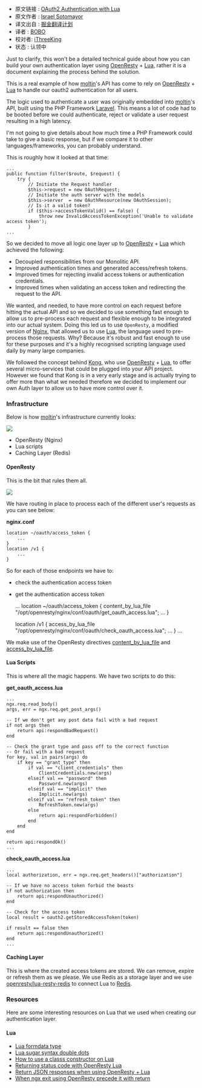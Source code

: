 * 原文链接 : [OAuth2 Authentication with Lua](http://lua.space/webdev/oauth2-authentication-with-lua)
* 原文作者 : [Israel Sotomayor](https://github.com/zot24)
* 译文出自 : [掘金翻译计划](https://github.com/xitu/gold-miner)
* 译者 : [BOBO](https://github.com/CoderBOBO)
* 校对者: [iThreeKing](https://github.com/iThreeKing)
* 状态 : 认领中

Just to clarify, this won't be a detailed technical guide about how you can build your own authentication layer using [OpenResty](https://openresty.org) + [Lua](http://www.lua.org), rather it is a document explaining the process behind the solution.

This is a real example of how [moltin](https://moltin.com)'s API has come to rely on [OpenResty](https://openresty.org) + [Lua](http://www.lua.org) to handle our oauth2 authentication for all users.

The logic used to authenticate a user was originally embedded into [moltin](https://moltin.com)'s API, built using the PHP Framework [Laravel](https://laravel.com/). This means a lot of code had to be booted before we could authenticate, reject or validate a user request resulting in a high latency.

I'm not going to give details about how much time a PHP Framework could take to give a basic response, but if we compare it to other languages/frameworks, you can probably understand.

This is roughly how it looked at that time:

    ...
    public function filter($route, $request) {
        try {
            // Initiate the Request handler
            $this->request = new OAuthRequest;
            // Initiate the auth server with the models
            $this->server  = new OAuthResource(new OAuthSession);
            // Is it a valid token?   
            if ($this->accessTokenValid() == false) {
                throw new InvalidAccessTokenException('Unable to validate access token');
            }
    ...

So we decided to move all logic one layer up to [OpenResty](https://openresty.org) + [Lua](http://www.lua.org) which achieved the following:

*   Decoupled responsibilities from our Monolitic API.
*   Improved authentication times and generated access/refresh tokens.
*   Improved times for rejecting invalid access tokens or authentication credentials.
*   Improved times when validating an access token and redirecting the request to the API.

We wanted, and needed, to have more control on each request before hitting the actual API and so we decided to use something fast enough to allow us to pre-process each request and flexible enough to be integrated into our actual system. Doing this led us to use `OpenResty`, a modified version of [Nginx](https://www.nginx.com/), that allowed us to use [Lua](http://www.lua.org), the language used to pre-process those requests. Why? Because it's robust and fast enough to use for these purposes and it's a highly recognised scripting language used daily by many large companies.

We followed the concept behind [Kong](https://github.com/Mashape/kong), who use [OpenResty](https://openresty.org) + [Lua](http://www.lua.org), to offer several micro-services that could be plugged into your API project. However we found that Kong is in a very early stage and is actually trying to offer more than what we needed therefore we decided to implement our own Auth layer to allow us to have more control over it.

### Infrastructure

Below is how [moltin](https://moltin.com)'s infrastructure currently looks:

![](https://moltin.com/files/large/67b084c60b6d0ff)

*   OpenResty (Nginx)
*   Lua scripts
*   Caching Layer (Redis)

#### OpenResty

This is the bit that rules them all.

![](https://moltin.com/files/large/8b359a7b2bad55a)

We have routing in place to process each of the different user's requests as you can see below:

**nginx.conf**

    location ~/oauth/access_token {
        ...
    }
    location /v1 {
        ...
    }

So for each of those endpoints we have to:

*   check the authentication access token
*   get the authentication access token

    ...
    location ~/oauth/access_token {
        content_by_lua_file "/opt/openresty/nginx/conf/oauth/get_oauth_access.lua";
        ...
    }

    location /v1 {
        access_by_lua_file "/opt/openresty/nginx/conf/oauth/check_oauth_access.lua";
       ...
    }
    ...

We make use of the OpenResty directives [content_by_lua_file](https://github.com/openresty/lua-nginx-module#content_by_lua_file) and [access_by_lua_file](https://github.com/openresty/lua-nginx-module#access_by_lua_file).

#### Lua Scripts

This is where all the magic happens. We have two scripts to do this:

**get_oauth_access.lua**

    ...
    ngx.req.read_body()
    args, err = ngx.req.get_post_args()

    -- If we don't get any post data fail with a bad request
    if not args then
        return api:respondBadRequest()
    end

    -- Check the grant type and pass off to the correct function
    -- Or fail with a bad request
    for key, val in pairs(args) do
        if key == "grant_type" then
            if val == "client_credentials" then
                ClientCredentials.new(args)
            elseif val == "password" then
                Password.new(args)
            elseif val == "implicit" then
                Implicit.new(args)
            elseif val == "refresh_token" then
                RefreshToken.new(args)
            else
                return api:respondForbidden()
            end
        end
    end

    return api:respondOk()
    ...

**check_oauth_access.lua**

    ...
    local authorization, err = ngx.req.get_headers()["authorization"]

    -- If we have no access token forbid the beasts
    if not authorization then
        return api:respondUnauthorized()
    end

    -- Check for the access token
    local result = oauth2.getStoredAccessToken(token)

    if result == false then
        return api:respondUnauthorized()
    end
    ...

#### Caching Layer

This is where the created access tokens are stored. We can remove, expire or refresh them as we please. We use Redis as a storage layer and we use [openresty/lua-resty-redis](https://github.com/openresty/lua-resty-redis) to connect Lua to [Redis](http://redis.io/).

### Resources

Here are some interesting resources on Lua that we used when creating our authentication layer.

#### Lua

*   [Lua formdata type](http://blog.zot24.com/lua-formdata-type/)
*   [Lua sugar syntax double dots](http://blog.zot24.com/lua-sugar-syntax-double-dots/)
*   [How to use a classs constructor on Lua](http://blog.zot24.com/how-to-use-a-classs-constructor-on-lua/)
*   [Returning status code with OpenResty Lua](http://blog.zot24.com/returning-status-code-with-openresty-lua/)
*   [Return JSON responses when using OpenResty + Lua](http://blog.zot24.com/return-json-responses-when-using-openresty-lua/)
*   [When ngx exit using OpenResty precede it with return](http://blog.zot24.com/when-ngx-exit-using-openresty-precede-it-with-return/)
